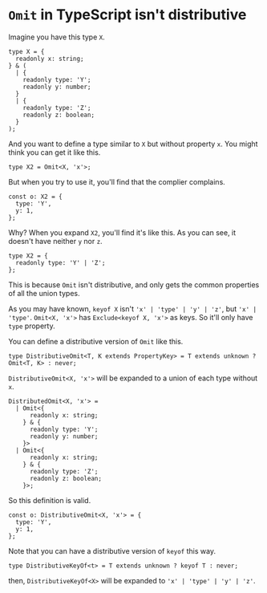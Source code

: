 # `Omit` in TypeScript isn't distributive

Imagine you have this type `X`.

```
type X = {
  readonly x: string;
} & (
  | {
    readonly type: 'Y';
    readonly y: number;
  }
  | {
    readonly type: 'Z';
    readonly z: boolean;
  }
);
```

And you want to define a type similar to `X` but without property `x`. You might think you can get it like this.

```
type X2 = Omit<X, 'x'>;
```

But when you try to use it, you'll find that the complier complains.

```
const o: X2 = {
  type: 'Y',
  y: 1,
};
```

Why? When you expand `X2`, you'll find it's like this. As you can see, it doesn't have neither `y` nor `z`.

```
type X2 = {
  readonly type: 'Y' | 'Z';
};
```

This is because `Omit` isn't distributive, and only gets the common properties of all the union types.

As you may have known, `keyof X` isn't `'x' | 'type' | 'y' | 'z'`, but `'x' | 'type'`. `Omit<X, 'x'>` has `Exclude<keyof X, 'x'>` as keys. So it'll only have `type` property.

You can define a distributive version of `Omit` like this.

```
type DistributiveOmit<T, K extends PropertyKey> = T extends unknown ? Omit<T, K> : never;
```

`DistributiveOmit<X, 'x'>` will be expanded to a union of each type without `x`.

```
DistributedOmit<X, 'x'> =
  | Omit<{
      readonly x: string;
    } & {
      readonly type: 'Y';
      readonly y: number;
    }>
  | Omit<{
      readonly x: string;
    } & {
      readonly type: 'Z';
      readonly z: boolean;
    }>;
```

So this definition is valid.

```
const o: DistributiveOmit<X, 'x'> = {
  type: 'Y',
  y: 1,
};
```

Note that you can have a distributive version of `keyof` this way.

```
type DistributiveKeyOf<t> = T extends unknown ? keyof T : never;
```

then, `DistributiveKeyOf<X>` will be expanded to `'x' | 'type' | 'y' | 'z'`.
